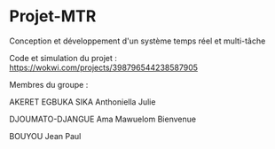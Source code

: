 # Projet-MTR
Conception et développement d'un système temps réel et multi-tâche

Code et simulation du projet : https://wokwi.com/projects/398796544238587905

Membres du groupe :

AKERET EGBUKA SIKA Anthoniella Julie

DJOUMATO-DJANGUE Ama Mawuelom Bienvenue

BOUYOU Jean Paul
